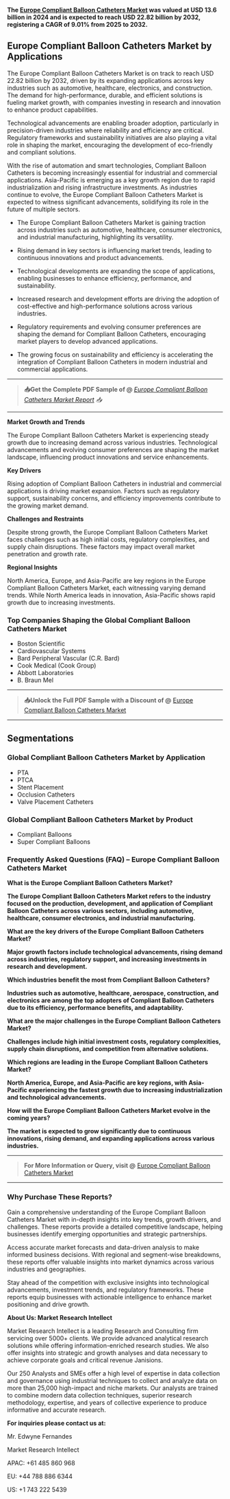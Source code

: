 <p><strong>The <a href="https://www.marketresearchintellect.com/download-sample/?rid=564736&amp;utm_source=Pulse-April-Europe&amp;utm_medium=852">Europe Compliant Balloon Catheters Market</a> was valued at USD 13.6 billion in 2024 and is expected to reach USD 22.82 billion by 2032, registering a CAGR of 9.01% from 2025 to 2032.</strong></p><h2>Europe Compliant Balloon Catheters Market by Applications&nbsp;</h2><p><p>The Europe Compliant Balloon Catheters Market is on track to reach USD 22.82 billion by 2032, driven by its expanding applications across key industries such as automotive, healthcare, electronics, and construction. The demand for high-performance, durable, and efficient solutions is fueling market growth, with companies investing in research and innovation to enhance product capabilities.</p><p>Technological advancements are enabling broader adoption, particularly in precision-driven industries where reliability and efficiency are critical. Regulatory frameworks and sustainability initiatives are also playing a vital role in shaping the market, encouraging the development of eco-friendly and compliant solutions.</p><p>With the rise of automation and smart technologies, Compliant Balloon Catheters is becoming increasingly essential for industrial and commercial applications. Asia-Pacific is emerging as a key growth region due to rapid industrialization and rising infrastructure investments. As industries continue to evolve, the Europe Compliant Balloon Catheters Market is expected to witness significant advancements, solidifying its role in the future of multiple sectors.</p></p><ul><li><p>The Europe Compliant Balloon Catheters Market is gaining traction across industries such as automotive, healthcare, consumer electronics, and industrial manufacturing, highlighting its versatility.</p></li><li><p>Rising demand in key sectors is influencing market trends, leading to continuous innovations and product advancements.</p></li><li><p>Technological developments are expanding the scope of applications, enabling businesses to enhance efficiency, performance, and sustainability.</p></li><li><p>Increased research and development efforts are driving the adoption of cost-effective and high-performance solutions across various industries.</p></li><li><p>Regulatory requirements and evolving consumer preferences are shaping the demand for Compliant Balloon Catheters, encouraging market players to develop advanced applications.</p></li><li><p>The growing focus on sustainability and efficiency is accelerating the integration of Compliant Balloon Catheters in modern industrial and commercial applications.</p></li></ul><hr /><blockquote><p><strong><span class="font-[700]">📥Get the Complete PDF Sample of @ </span></strong><em><span class="font-[700]"><a href="https://www.marketresearchintellect.com/download-sample/?rid=564736&amp;utm_source=Pulse-April-Europe&amp;utm_medium=852" target="_blank" data-tracking-control-name="article-ssr-frontend-pulse_little-text-block" data-tracking-will-navigate="" data-test-link="">Europe Compliant Balloon Catheters Market Report</a>&nbsp;📥</span></em></p></blockquote><hr /><p class="" data-start="77" data-end="360"><strong data-start="77" data-end="105">Market Growth and Trends</strong></p><p class="" data-start="77" data-end="360">The Europe Compliant Balloon Catheters Market is experiencing steady growth due to increasing demand across various industries. Technological advancements and evolving consumer preferences are shaping the market landscape, influencing product innovations and service enhancements.</p><p class="" data-start="362" data-end="606"><strong data-start="362" data-end="377">Key Drivers</strong></p><p class="" data-start="362" data-end="606">Rising adoption of Compliant Balloon Catheters in industrial and commercial applications is driving market expansion. Factors such as regulatory support, sustainability concerns, and efficiency improvements contribute to the growing market demand.</p><p class="" data-start="608" data-end="849"><strong data-start="608" data-end="637">Challenges and Restraints</strong></p><p class="" data-start="608" data-end="849">Despite strong growth, the Europe Compliant Balloon Catheters Market faces challenges such as high initial costs, regulatory complexities, and supply chain disruptions. These factors may impact overall market penetration and growth rate.</p><p class="" data-start="851" data-end="1095"><strong data-start="851" data-end="872">Regional Insights</strong></p><p class="" data-start="851" data-end="1095">North America, Europe, and Asia-Pacific are key regions in the Europe Compliant Balloon Catheters Market, each witnessing varying demand trends. While North America leads in innovation, Asia-Pacific shows rapid growth due to increasing investments.</p><p><h3>Top Companies Shaping the Global Compliant Balloon Catheters Market </h3><ul><li>Boston Scientific</li><li>Cardiovascular Systems</li><li>Bard Peripheral Vascular (C.R. Bard)</li><li>Cook Medical (Cook Group)</li><li>Abbott Laboratories</li><li>B. Braun Mel</li></ul></p><hr /><blockquote><p><strong>📥Unlock the Full PDF Sample with a Discount of @</strong> <a href="https://www.marketresearchintellect.com/ask-for-discount/?rid=564736&amp;utm_source=Pulse-April-Europe&amp;utm_medium=852">Europe Compliant Balloon Catheters Market</a></p></blockquote><hr /><p><h2>Segmentations</h2><h3>Global Compliant Balloon Catheters Market by Application</h3><ul><li>PTA</li><li>PTCA</li><li>Stent Placement</li><li>Occlusion Catheters</li><li>Valve Placement Catheters</li></ul><h3>Global Compliant Balloon Catheters Market by Product</h3><ul><li>Compliant Balloons</li><li>Super Compliant Balloons</li></ul></p><h3><strong>Frequently Asked Questions (FAQ) &ndash; Europe Compliant Balloon Catheters Market</strong></h3><p><strong>What is the Europe Compliant Balloon Catheters Market?</strong></p><p><strong>The Europe Compliant Balloon Catheters Market refers to the industry focused on the production, development, and application of Compliant Balloon Catheters across various sectors, including automotive, healthcare, consumer electronics, and industrial manufacturing.</strong></p><p><strong>What are the key drivers of the Europe Compliant Balloon Catheters Market?</strong></p><p><strong>Major growth factors include technological advancements, rising demand across industries, regulatory support, and increasing investments in research and development.</strong></p><p><strong>Which industries benefit the most from Compliant Balloon Catheters?</strong></p><p><strong>Industries such as automotive, healthcare, aerospace, construction, and electronics are among the top adopters of Compliant Balloon Catheters due to its efficiency, performance benefits, and adaptability.</strong></p><p><strong>What are the major challenges in the Europe Compliant Balloon Catheters Market?</strong></p><p><strong>Challenges include high initial investment costs, regulatory complexities, supply chain disruptions, and competition from alternative solutions.</strong></p><p><strong>Which regions are leading in the Europe Compliant Balloon Catheters Market?</strong></p><p><strong>North America, Europe, and Asia-Pacific are key regions, with Asia-Pacific experiencing the fastest growth due to increasing industrialization and technological advancements.</strong></p><p><strong>How will the Europe Compliant Balloon Catheters Market evolve in the coming years?</strong></p><p><strong>The market is expected to grow significantly due to continuous innovations, rising demand, and expanding applications across various industries.</strong></p><hr /><blockquote><p><span class="font-[700]"><strong>For More Information or Query, visit&nbsp;@</strong>&nbsp;</span><span class="font-[700]"><a href="https://www.marketresearchintellect.com/product/global-compliant-balloon-catheters-market-size-forecast/?utm_source=Linkedin&utm_medium=852" target="_blank" data-tracking-control-name="article-ssr-frontend-pulse_little-text-block" data-tracking-will-navigate="" data-test-link="">Europe Compliant Balloon Catheters Market</a></span></p></blockquote><hr /><h3><strong data-start="0" data-end="31">Why Purchase These Reports?</strong></h3><p class="" data-start="35" data-end="297">Gain a comprehensive understanding of the Europe Compliant Balloon Catheters Market with in-depth insights into key trends, growth drivers, and challenges. These reports provide a detailed competitive landscape, helping businesses identify emerging opportunities and strategic partnerships.</p><p class="" data-start="299" data-end="540">Access accurate market forecasts and data-driven analysis to make informed business decisions. With regional and segment-wise breakdowns, these reports offer valuable insights into market dynamics across various industries and geographies.</p><p class="" data-start="542" data-end="784">Stay ahead of the competition with exclusive insights into technological advancements, investment trends, and regulatory frameworks. These reports equip businesses with actionable intelligence to enhance market positioning and drive growth.</p><p><strong><span class="font-[700]">About Us: Market Research Intellect</span></strong></p><p><span class="">Market Research Intellect is a leading Research and Consulting firm servicing over 5000+ clients. We provide advanced analytical research solutions while offering information-enriched research studies.&nbsp;</span>We also offer insights into strategic and growth analyses and data necessary to achieve corporate goals and critical revenue Janisions.</p><p><span class="">Our 250 Analysts and SMEs offer a high level of expertise in data collection and governance using industrial techniques to collect and analyze data on more than 25,000 high-impact and niche markets. Our analysts are trained to combine modern data collection techniques, superior research methodology, expertise, and years of collective experience to produce informative and accurate research.</span></p><p><strong>For inquiries please contact us at:</strong></p><p>Mr. Edwyne Fernandes</p><p>Market Research Intellect</p><p>APAC: +61 485 860 968</p><p>EU: +44 788 886 6344</p><p>US: +1 743 222 5439</p>